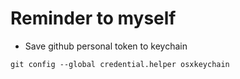 # Reminder to myself 

* Save github personal token to keychain

`git config --global credential.helper osxkeychain`
